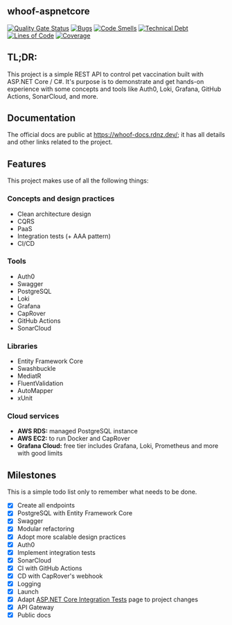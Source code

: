whoof-aspnetcore
---

[![Quality Gate Status](https://sonarcloud.io/api/project_badges/measure?project=graduenz_whoof-aspnetcore&metric=alert_status)](https://sonarcloud.io/summary/new_code?id=graduenz_whoof-aspnetcore)
[![Bugs](https://sonarcloud.io/api/project_badges/measure?project=graduenz_whoof-aspnetcore&metric=bugs)](https://sonarcloud.io/summary/new_code?id=graduenz_whoof-aspnetcore)
[![Code Smells](https://sonarcloud.io/api/project_badges/measure?project=graduenz_whoof-aspnetcore&metric=code_smells)](https://sonarcloud.io/summary/new_code?id=graduenz_whoof-aspnetcore)
[![Technical Debt](https://sonarcloud.io/api/project_badges/measure?project=graduenz_whoof-aspnetcore&metric=sqale_index)](https://sonarcloud.io/summary/new_code?id=graduenz_whoof-aspnetcore)
[![Lines of Code](https://sonarcloud.io/api/project_badges/measure?project=graduenz_whoof-aspnetcore&metric=ncloc)](https://sonarcloud.io/summary/new_code?id=graduenz_whoof-aspnetcore)
[![Coverage](https://sonarcloud.io/api/project_badges/measure?project=graduenz_whoof-aspnetcore&metric=coverage)](https://sonarcloud.io/summary/new_code?id=graduenz_whoof-aspnetcore)

<!-- ![Whoof Logo](docs/logo_dark.png#gh-dark-mode-only)
![Whoof Logo](docs/logo_light.png#gh-light-mode-only) -->

## TL;DR:

This project is a simple REST API to control pet vaccination built with ASP.NET Core / C#. It's purpose is to demonstrate and get hands-on experience with some concepts and tools like Auth0, Loki, Grafana, GitHub Actions, SonarCloud, and more.

## Documentation

The official docs are public at https://whoof-docs.rdnz.dev/; it has all details and other links related to the project.

## Features

This project makes use of all the following things:

### Concepts and design practices
- Clean architecture design
- CQRS
- PaaS
- Integration tests (+ AAA pattern)
- CI/CD

### Tools
- Auth0
- Swagger
- PostgreSQL
- Loki
- Grafana
- CapRover
- GitHub Actions
- SonarCloud

### Libraries
- Entity Framework Core
- Swashbuckle
- MediatR
- FluentValidation
- AutoMapper
- xUnit

### Cloud services
- **AWS RDS:** managed PostgreSQL instance
- **AWS EC2:** to run Docker and CapRover
- **Grafana Cloud:** free tier includes Grafana, Loki, Prometheus and more with good limits

## Milestones

This is a simple todo list only to remember what needs to be done.

- [x] Create all endpoints
- [x] PostgreSQL with Entity Framework Core
- [x] Swagger
- [x] Modular refactoring
- [x] Adopt more scalable design practices
- [x] Auth0
- [x] Implement integration tests
- [x] SonarCloud
- [x] CI with GitHub Actions
- [x] CD with CapRover's webhook
- [x] Logging
- [x] Launch
- [x] Adapt [ASP.NET Core Integration Tests](https://gui.rdnz.dev/.net-engineering/asp.net-core-integration-tests) page to project changes
- [x] API Gateway
- [x] Public docs
